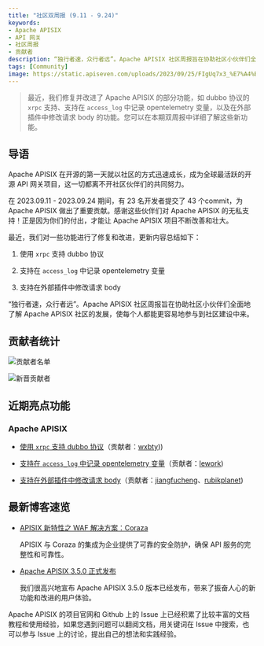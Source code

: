 ```yaml
---
title: "社区双周报 (9.11 - 9.24)"
keywords: 
- Apache APISIX
- API 网关
- 社区周报
- 贡献者
description: “独行者速，众行者远”。Apache APISIX 社区周报旨在协助社区小伙伴们全面地了解 Apache APISIX 社区的发展，使每个人都能更容易地参与到社区建设中来。
tags: [Community]
image: https://static.apiseven.com/uploads/2023/09/25/FIgUq7x3_%E7%A4%BE%E5%8C%BA%E5%8F%8C%E5%91%A8%E6%8A%A5-%E5%85%AC%E4%BC%97%E5%8F%B7%E5%A4%B4%E5%9B%BE-%E4%B8%AD%E6%96%87.png
---
```


> 最近，我们修复并改进了 Apache APISIX 的部分功能，如 dubbo 协议的 `xrpc` 支持、支持在 `access_log` 中记录 opentelemetry 变量，以及在外部插件中修改请求 body 的功能。您可以在本期双周报中详细了解这些新功能。
<!--truncate-->

## 导语

Apache APISIX 在开源的第一天就以社区的方式迅速成长，成为全球最活跃的开源 API 网关项目，这一切都离不开社区伙伴们的共同努力。

在 2023.09.11 - 2023.09.24 期间，有 23 名开发者提交了 43 个commit，为 Apache APISIX 做出了重要贡献。感谢这些伙伴们对 Apache APISIX 的无私支持！正是因为你们的付出，才能让 Apache APISIX 项目不断改善和壮大。

最近，我们对一些功能进行了修复和改进，更新内容总结如下：

1. 使用 `xrpc` 支持 dubbo 协议

2. 支持在 `access_log` 中记录 opentelemetry 变量

3. 支持在外部插件中修改请求 body

“独行者速，众行者远”。Apache APISIX 社区周报旨在协助社区小伙伴们全面地了解 Apache APISIX 社区的发展，使每个人都能更容易地参与到社区建设中来。

## 贡献者统计

![贡献者名单](https://static.apiseven.com/uploads/2023/09/26/vv9C03oJ_Frame%204.png)

![新晋贡献者](https://static.apiseven.com/uploads/2023/09/26/0xnTsOLT_9.24-newcon.png)

## 近期亮点功能

### Apache APISIX

- [使用 `xrpc` 支持 dubbo 协议](https://github.com/apache/apisix/pull/9660)（贡献者：[wxbty](https://github.com/wxbty)))

- [支持在 `access_log` 中记录 opentelemetry 变量](https://github.com/apache/apisix/pull/8871)（贡献者：[lework](https://github.com/lework))

- [支持在外部插件中修改请求 body](https://github.com/apache/apisix/pull/9990)（贡献者：[jiangfucheng](https://github.com/jiangfucheng)、[rubikplanet](https://github.com/rubikplanet))

## 最新博客速览

- [APISIX 新特性之 WAF 解决方案：Coraza](https://apisix.apache.org/zh/blog/2023/09/08/apisix-integrates-with-coraza/)

  APISIX 与 Coraza 的集成为企业提供了可靠的安全防护，确保 API 服务的完整性和可靠性。

- [Apache APISIX 3.5.0 正式发布](https://apisix.apache.org/zh/blog/2023/09/01/release-apache-apisix-3.5.0/)

  我们很高兴地宣布 Apache APISIX 3.5.0 版本已经发布，带来了振奋人心的新功能和改进的用户体验。

Apache APISIX 的项目官网和 Github 上的 Issue 上已经积累了比较丰富的文档教程和使用经验，如果您遇到问题可以翻阅文档，用关键词在 Issue 中搜索，也可以参与 Issue 上的讨论，提出自己的想法和实践经验。
